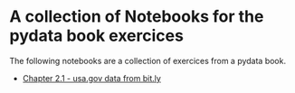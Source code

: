 # A collection of Notebooks for the pydata book exercices

The following notebooks are a collection of exercices from a pydata book.

* [Chapter 2.1 - usa.gov data from bit.ly](http://nbviewer.ipython.org/url/github.com/secat/ipython-notebooks-examples/raw/master/pydata-book/exercices_chapter_2_1.ipynb)
